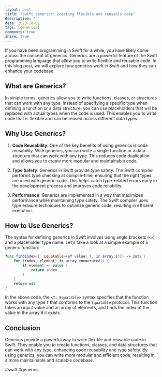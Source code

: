 ```yaml
---
layout: post
title: "Swift generics: creating flexible and reusable code"
description: " "
date: 2023-10-01
tags: [generics]
comments: true
share: true
---
```


If you have been programming in Swift for a while, you have likely come across the concept of generics. Generics are a powerful feature of the Swift programming language that allow you to write flexible and reusable code. In this blog post, we will explore how generics work in Swift and how they can enhance your codebase.

## What are Generics?

In simple terms, generics allow you to write functions, classes, or structures that can work with any type. Instead of specifying a specific type when defining a function or a data structure, you can use placeholders that will be replaced with actual types when the code is used. This enables you to write code that is flexible and can be reused across different data types.

## Why Use Generics?

1. **Code Reusability**: One of the key benefits of using generics is code reusability. With generics, you can write a single function or a data structure that can work with any type. This reduces code duplication and allows you to create more modular and maintainable code.

2. **Type Safety**: Generics in Swift provide type safety. The Swift compiler performs type checking at compile-time, ensuring that the right types are used with generic code. This helps catch type-related errors early in the development process and improves code reliability.

3. **Performance**: Generics are implemented in a way that maximizes performance while maintaining type safety. The Swift compiler uses type erasure techniques to optimize generic code, resulting in efficient execution.

## How to Use Generics?

The syntax for defining generics in Swift involves using angle brackets (`<>`) and a placeholder type name. Let's take a look at a simple example of a generic function:

```swift
func findIndex<T: Equatable>(of value: T, in array:[T]) -> Int? {
    for (index, element) in array.enumerated() {
        if element == value {
            return index
        }
    }
    return nil
}
```

In the above code, the `<T: Equatable>` syntax specifies that the function works with any type `T` that conforms to the `Equatable` protocol. This function takes an input value and an array of elements, and finds the index of the value in the array if it exists.

## Conclusion

Generics provide a powerful way to write flexible and reusable code in Swift. They enable you to create functions, classes, and data structures that can work with any type, enhancing code reusability and type safety. By using generics, you can write more modular and efficient code, resulting in a more maintainable and scalable codebase.

#swift #generics
